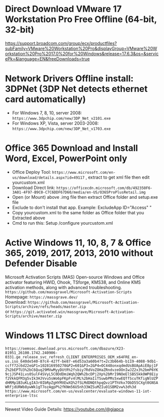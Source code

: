 # Direct Download VMware 17 Workstation Pro Free Offline (64-bit, 32-bit)</br>
https://support.broadcom.com/group/ecx/productfiles?subFamily=VMware%20Workstation%20Pro&displayGroup=VMware%20Workstation%20Pro%2017.0%20for%20Windows&release=17.6.3&os=&servicePk=&language=EN&freeDownloads=true

# Network Drivers Offline install: 3DPNet (3DP Net detects ethernet card automatically)<br>
* For Windows 7, 8, 10, server 2008: `https://www.3dpchip.com/new/3DP_Net_v2101.exe`<br>
* For Windows XP, Vista, server 2003-2008: `https://www.3dpchip.com/new/3DP_Net_v1703.exe`<br>
# Office 365 Download and Install Word, Excel, PowerPoint only<br>
* Office Deploy Tool: `https://www.microsoft.com/en-us/download/details.aspx?id=49117` , extract to get xml file then edit yourcustom.xml
* Download Direct link: `https://officecdn.microsoft.com/db/492350F6-3A01-4F97-B9C0-C7C6DDF67D60/media/en-US/O365ProPlusRetail.img`<br>
* Open (or Mount) above .img file then extract Office folder and setup.exe file<br>
* Exclude to don't install that app. Example: ExcludeApp ID="Access" "<br>
* Copy yourcustom.xml to the same folder as Office folder that you Extracted above<br>
* Cmd to run this: Setup /configure yourcustom.xml<br>

# Active Windows 11, 10, 8, 7 & Office 365, 2019, 2017, 2013, 2010 without Defender Disable<br>
Microsoft Activation Scripts (MAS) Open-source Windows and Office activator featuring HWID, Ohook, TSforge, KMS38, and Online KMS activation methods, along with advanced troubleshooting.<br>
`https://github.com/massgravel/Microsoft-Activation-Scripts`<br>
Homepage: `https://massgrave.dev/`<br>
Download: `https://github.com/massgravel/Microsoft-Activation-Scripts/archive/refs/heads/master.zip`<br>
or
`https://git.activated.win/massgrave/Microsoft-Activation-Scripts/archive/master.zip`<br>

# Windows 11 LTSC Direct download
`https://oemsoc.download.prss.microsoft.com/dbazure/X23-81951_26100.1742.240906-0331.ge_release_svc_refresh_CLIENT_ENTERPRISES_OEM_x64FRE_en-us.iso_640de540-87c4-427f-be87-e6d53a3a60b4?t=2c3b664b-b119-4088-9db1-ccff72c6d22e&P1=102816950270&P2=601&P3=2&P4=OC448onxqdmdUsBUApAiE8pj1FZ%2bEPTU3%2bC6Quq29MVwMyyDUtR%2fsbiy7RdVoZOHaZRndvzeOOnIwJZ2x3%2bmP6YK9cjJSP41Lvs0SulF4SVyL5C0DdDmiWqh2QW%2bcDPj2Xp%2bMrI9NOeElSBS5kkOWP8Eiyf2VkkQFM3g5vIk3HJVvu5sWo6pFKpFv4lML%2bHaIiTSuwbPMs5xwEQTfScuTKfigNlUZPdHRMp1B3uKLgIA3r0IbRpZgHYMXEwXQ%2fSLMdDNQthpqQvz1PThVkx7ObD55CXgt0GNSAWRfjdURWb8ywWk1gT7ozAgpP%2fKNm56U5nh33WZSuMZIuO1SBM2vw%3d%3d`<br>
`https://www.microsoft.com/en-us/evalcenter/evaluate-windows-11-iot-enterprise-ltsc`
***
Newest Video Guide Details: https://youtube.com/@giapca

